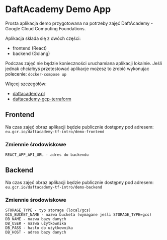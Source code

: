 # DaftAcademy Demo App

Prosta aplikacja demo przygotowana na potrzeby zajęć DaftAcademy - Google Cloud Computing Foundations. 

Aplikacja składa się z dwóch części:
- frontend (React)
- backend  (Golang)


Podczas zajęć nie będzie konieczności uruchamiana aplikacji lokalnie. Jeśli jednak chciałbyś przetestować aplikacje możesz to zrobić wykonujac polecenie:  `docker-compose up`


Więcej szczegółów: 
 - [daftacademy.pl](https://daftacademy.pl/courses/ZPptVZ)
 - [daftacademy-gcp-terraform](https://github.com/randrusiak/daftacademy-gcp-terraform)

## Frontend

Na czas zajęć obraz aplikacji będzie publicznie dostępny pod adresem: `eu.gcr.io/daftacademy-tf-intro/demo-frontend`

### Zmiennie środowiskowe

    REACT_APP_API_URL - adres do backendu

## Backend

Na czas zajęć obraz aplikacji będzie publicznie dostępny pod adresem: `eu.gcr.io/daftacademy-tf-intro/demo-backend`

### Zmiennie środowiskowe

    STORAGE_TYPE - typ storage (local/gcs)
    GCS_BUCKET_NAME - nazwa bucketa (wymagane jeśli STORAGE_TYPE=gcs)
    DB_NAME - nazwa bazy danych
    DB_USER - nazwa użytkownika 
    DB_PASS - hasło do użytkownika
    DB_HOST - adres bazy danych


